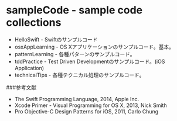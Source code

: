 sampleCode - sample code collections
==========

* HelloSwift - Swiftのサンプルコード
* osxAppLearning - OS Xアプリケーションのサンプルコード。基本。
* patternLearning - 各種パターンのサンプルコード。
* tddPractice - Test Driven Developmentのサンプルコード。(iOS Application)
* technicalTips - 各種テクニカル処理のサンプルコード。

###参考文献

* The Swift Programming Language, 2014, Apple Inc.
* Xcode Primer - Visual Programming for OS X, 2013, Nick Smith
* Pro Objective-C Design Patterns for iOS, 2011, Carlo Chung
